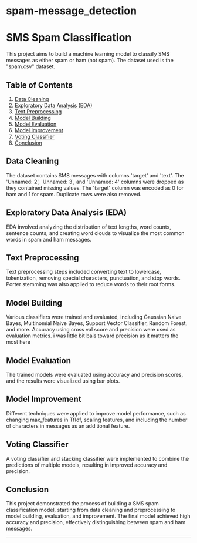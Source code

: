 # spam-message_detection

# SMS Spam Classification

This project aims to build a machine learning model to classify SMS messages as either spam or ham (not spam). The dataset used is the "spam.csv" dataset.

## Table of Contents
1. [Data Cleaning](#data-cleaning)
2. [Exploratory Data Analysis (EDA)](#eda)
3. [Text Preprocessing](#text-preprocessing)
4. [Model Building](#model-building)
5. [Model Evaluation](#model-evaluation)
6. [Model Improvement](#model-improvement)
7. [Voting Classifier](#voting-classifier)
8. [Conclusion](#conclusion)

## Data Cleaning <a name="data-cleaning"></a>

The dataset contains SMS messages with columns 'target' and 'text'. The 'Unnamed: 2', 'Unnamed: 3', and 'Unnamed: 4' columns were dropped as they contained missing values. The 'target' column was encoded as 0 for ham and 1 for spam. Duplicate rows were also removed.

## Exploratory Data Analysis (EDA) <a name="eda"></a>

EDA involved analyzing the distribution of text lengths, word counts, sentence counts, and creating word clouds to visualize the most common words in spam and ham messages.

## Text Preprocessing <a name="text-preprocessing"></a>

Text preprocessing steps included converting text to lowercase, tokenization, removing special characters, punctuation, and stop words. Porter stemming was also applied to reduce words to their root forms.

## Model Building <a name="model-building"></a>

Various classifiers were trained and evaluated, including Gaussian Naive Bayes, Multinomial Naive Bayes, Support Vector Classifier, Random Forest, and more. Accuracy using cross val score and precision were used as evaluation metrics. i was little bit bais toward precision as it matters the most here

## Model Evaluation <a name="model-evaluation"></a>

The trained models were evaluated using accuracy and precision scores, and the results were visualized using bar plots.

## Model Improvement <a name="model-improvement"></a>

Different techniques were applied to improve model performance, such as changing max_features in TfIdf, scaling features, and including the number of characters in messages as an additional feature.

## Voting Classifier

A voting classifier and stacking classifier were implemented to combine the predictions of multiple models, resulting in improved accuracy and precision.

## Conclusion <a name="conclusion"></a>

This project demonstrated the process of building a SMS spam classification model, starting from data cleaning and preprocessing to model building, evaluation, and improvement. The final model achieved high accuracy and precision, effectively distinguishing between spam and ham messages.

------

